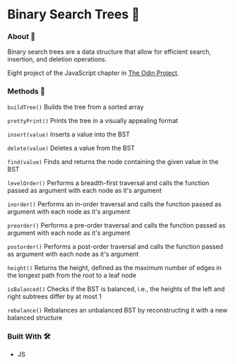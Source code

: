 # Binary Search Trees 🌳

### About 📖

Binary search trees are a data structure that allow for efficient search, insertion, and deletion operations.

Eight project of the JavaScript chapter in [The Odin Project](https://www.theodinproject.com).

### Methods 🔧

`buildTree()` Builds the tree from a sorted array

`prettyPrint()` Prints the tree in a visually appealing format

`insert(value)` Inserts a value into the BST

`delete(value)` Deletes a value from the BST

`find(value)` Finds and returns the node containing the given value in the BST

`levelOrder()` Performs a breadth-first traversal and calls the function passed as argument with each node as it's argument

`inorder()` Performs an in-order traversal and calls the function passed as argument with each node as it's argument

`preorder()` Performs a pre-order traversal and calls the function passed as argument with each node as it's argument

`postorder()` Performs a post-order traversal and calls the function passed as argument with each node as it's argument

`height()` Returns the height, defined as the maximum number of edges in the longest path from the root to a leaf node

`isBalanced()` Checks if the BST is balanced, i.e., the heights of the left and right subtrees differ by at most 1

`rebalance()` Rebalances an unbalanced BST by reconstructing it with a new balanced structure

### Built With 🛠️

- JS
